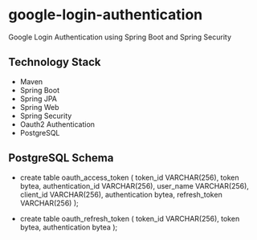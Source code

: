 # google-login-authentication
Google Login Authentication using Spring Boot and Spring Security

## Technology Stack
* Maven
* Spring Boot
* Spring JPA
* Spring Web
* Spring Security
* Oauth2 Authentication
* PostgreSQL

## PostgreSQL Schema
* create table oauth_access_token (
  token_id VARCHAR(256),
  token bytea,
  authentication_id VARCHAR(256),
  user_name VARCHAR(256),
  client_id VARCHAR(256),
  authentication bytea,
  refresh_token VARCHAR(256)
);

* create table oauth_refresh_token (
  token_id VARCHAR(256),
  token bytea,
  authentication bytea
);
